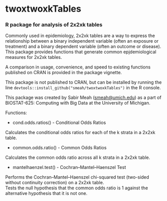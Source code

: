 # twoxtwoxkTables

### R package for analysis of 2x2xk tables

Commonly used in epidemiology, 2x2xk tables are a way to express the relationship between a binary independent variable (often an exposure or treatment) and a binary dependent variable (often an outcome or disease).
This package provides functions that generate common epjdemiological measures for 2x2xk tables.  

A comparison in usage, convenience, and speed to existing functions published on CRAN is provided in the package vignette.

This package is not published to CRAN, but can be installed by running the line `devtools::install_github("smeah/twoxtwoxkTables")` in the R console.

This package was created by Sabir Meah (smeah@umich.edu) as a part of BIOSTAT-625: Computing with Big Data at the University of Michigan.

Functions:

* cond.odds.ratios() - Conditional Odds Ratios

Calculates the conditional odds ratios for each of the k strata in a 2x2xk table.

* common.odds.ratio() - Common Odds Ratios

Calculates the common odds ratio across all k strata in a 2x2xk table.

* mantelhaenzel.test() - Cochran–Mantel–Haenszel Test

Performs the Cochran–Mantel–Haenszel chi-squared test (two-sided without continuity correction) on a 2x2xk table.  
Tests the null hypothesis that the common odds ratio is 1 against the alternative hypothesis that it is not one.
